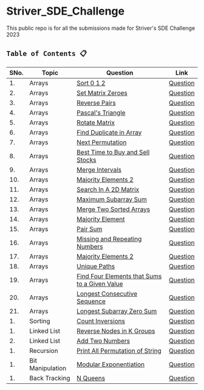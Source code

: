 # Striver_SDE_Challenge
This public repo is for all the submissions made for Striver's SDE Challenge 2023 


## `Table of Contents 📋`
| SNo. | **Topic** | **Question** | **Link**
| ---  | ---------    | ---------  | ---------
| 1.   | Arrays | [Sort 0 1 2](Arrays/Sort012.py) | [Question](https://www.codingninjas.com/codestudio/problems/sort-0-1-2_631055)
| 2.   | Arrays | [Set Matrix Zeroes](Arrays/SetMatrixZeroes.py) | [Question](https://www.codingninjas.com/codestudio/problems/set-matrix-zeros_3846774)
| 3.   | Arrays | [Reverse Pairs](Arrays/ReversePairs.py) | [Question](https://www.codingninjas.com/codestudio/problems/reverse-pairs_1112652)
| 4.   | Arrays | [Pascal's Triangle](Arrays/PascalsTriangle.py) | [Question](https://www.codingninjas.com/codestudio/problems/pascal-s-triangle_1089580)
| 5.   | Arrays | [Rotate Matrix](Arrays/RotateMatrix.py) | [Question](https://www.codingninjas.com/codestudio/problems/rotate-matrix_981260)
| 6.   | Arrays | [Find Duplicate in Array](Arrays/FindDuplicateInArray.py) | [Question](https://www.codingninjas.com/codestudio/problems/find-duplicate-in-array_1112602)
| 7.   | Arrays | [Next Permutation](Arrays/nextPermutation.py) | [Question](https://www.codingninjas.com/codestudio/problems/next-permutaion_893046)
| 8.   | Arrays | [Best Time to Buy and Sell Stocks](Arrays/bestTimeToBuyAndSellStock.py) | [Question](https://www.codingninjas.com/codestudio/problems/stocks-are-profitable_893405)
| 9.   | Arrays | [Merge Intervals](Arrays/mergeIntervals.py) | [Question](https://www.codingninjas.com/codestudio/problems/merge-intervals_699917)
| 10.   | Arrays | [Majority Elements 2](Arrays/majorityElements2.py) | [Question](https://www.codingninjas.com/codestudio/problems/majority-element-ii_893027)
| 11.   | Arrays | [Search In A 2D Matrix](Arrays/searchInA2DMatrix.py) | [Question](https://www.codingninjas.com/codestudio/problems/search-in-a-2d-matrix_980531)
| 12.   | Arrays | [Maximum Subarray Sum](Arrays/maximumSubarraySum.py) | [Question](https://www.codingninjas.com/codestudio/problems/maximum-subarray-sum_630526)
| 13.   | Arrays | [Merge Two Sorted Arrays](Arrays/mergeTwoSortedArrays.py) | [Question](https://www.codingninjas.com/codestudio/problems/ninja-and-sorted-arrays_1214628)
| 14.   | Arrays | [Majority Element](Arrays/majorityElement.py) | [Question](https://www.codingninjas.com/codestudio/problems/majority-element_842495)
| 15.   | Arrays | [Pair Sum](Arrays/pairSum.py) | [Question](https://www.codingninjas.com/codestudio/problems/pair-sum_697295)
| 16.   | Arrays | [Missing and Repeating Numbers](Arrays/missingAndRepeatingNumbers.py) | [Question](https://www.codingninjas.com/codestudio/problems/873366)
| 17.   | Arrays | [Majority Elements 2](Arrays/majorityElements2.py) | [Question]()
| 18.   | Arrays | [Unique Paths](Arrays/uniquePaths.py) | [Question](https://www.codingninjas.com/codestudio/problems/1081470)
| 19.   | Arrays | [Find Four Elements that Sums to a Given Value](Arrays/findFourElementsThatSums.py) | [Question](https://www.codingninjas.com/codestudio/problems/find-four-elements-that-sums-to-a-given-value_983605)
| 20.   | Arrays | [Longest Consecutive Sequence](Arrays/longestConsecutiveSequence.py) | [Question](https://www.codingninjas.com/studio/problems/longest-consecutive-sequence_8230708)
| 21.   | Arrays | [Longest Subarray Zero Sum](Arrays/longestSubarrayZeroSum.py) | [Question](https://www.codingninjas.com/codestudio/problems/longest-subset-zero-sum_920321)
| 1.   | Sorting | [Count Inversions](Sorting/countInversions.py) | [Question](https://www.codingninjas.com/codestudio/problems/count-inversions_615)
| 1.   | Linked List | [Reverse Nodes in K Groups](Linked_List/ReverseNodesinKGroup.py) | [Question](https://www.codingninjas.com/codestudio/problems/reverse-blocks_763406)
| 2.   | Linked List | [Add Two Numbers](Linked_List/addTwoNumbers.py) | [Question](https://www.codingninjas.com/codestudio/problems/add-two-numbers-as-linked-lists_1170520)
| 1.   | Recursion | [Print All Permutation of String](Recursion/printAllPermutationsOfString.py) | [Question](https://www.codingninjas.com/codestudio/problems/print-permutations-string_758958)
| 1.   | Bit Manipulation | [Modular Exponentiation](Bit_Manipulation/modularExponentiation.py) | [Question](https://www.codingninjas.com/codestudio/problems/modular-exponentiation_1082146)
| 1.   | Back Tracking | [N Queens](Back_Tracking/nQueens.py) | [Question](https://www.codingninjas.com/codestudio/problems/n-queens_759332)

